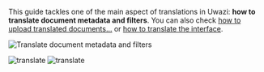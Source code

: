 This guide tackles one of the main aspect of translations in Uwazi: **how to translate document metadata and filters**. You can also check [how to upload translated documents...](https://github.com/huridocs/uwazi/wiki/Upload-translated-documents) or [how to translate the interface](https://github.com/huridocs/uwazi/wiki/Translate-the-interface).

![Translate document metadata and filters](http://huridocs.github.io/uwazi-assets/wiki/screenshots/translate-properties.png)

![translate](http://huridocs.github.io/uwazi-assets/wiki/screenshots/translate-settings-dictionary.png)
![translate](http://huridocs.github.io/uwazi-assets/wiki/screenshots/translate-properties-inside.png)
